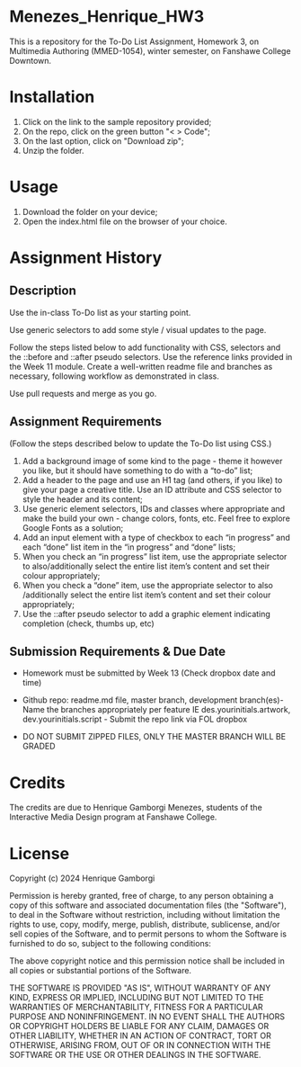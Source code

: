 # Menezes_Henrique_HW3
This is a repository for the To-Do List Assignment, Homework 3, on Multimedia Authoring (MMED-1054), winter semester, on Fanshawe College Downtown.

# Installation
1. Click on the link to the sample repository provided;
2. On the repo, click on the green button "< > Code";
3. On the last option, click on "Download zip";
4. Unzip the folder.

# Usage
1. Download the folder on your device;
2. Open the index.html file on the browser of your choice.

# Assignment History

## Description

Use the in-class To-Do list as your starting point. 

Use generic selectors to add some style / visual updates to the page. 

Follow the steps listed below to add functionality with CSS, selectors and the ::before and ::after pseudo selectors. Use the reference links provided in the Week 11 module. Create a well-written readme file and branches as necessary, following workflow as demonstrated in class.

Use pull requests and merge as you go. 

## Assignment Requirements

(Follow the steps described below to update the To-Do list using CSS.) 

1. Add a background image of some kind to the page - theme it however you like, but it should have something to do with a “to-do” list;
2. Add a header to the page and use an H1 tag (and others, if you like) to give your page a creative title. Use an ID attribute and CSS selector to style the header and its content;
3. Use generic element selectors, IDs and classes where appropriate and make the build your own - change colors, fonts, etc. Feel free to explore Google Fonts as a solution;
4. Add an input element with a type of checkbox to each “in progress” and each “done” list item in the “in progress” and “done” lists;
5. When you check an “in progress” list item, use the appropriate selector to also/additionally select the entire list item’s content and set their colour appropriately;
6. When you check a “done” item, use the appropriate selector to also /additionally select the entire list item’s content and set their colour appropriately;
7. Use the ::after pseudo selector to add a graphic element indicating completion (check, thumbs up, etc)

## Submission Requirements & Due Date

- Homework must be submitted by Week 13 (Check dropbox date and time) 

- Github repo: readme.md file, master branch, development branch(es)- Name the branches appropriately per feature IE des.yourinitials.artwork, dev.yourinitials.script - Submit the repo link via FOL dropbox

 - DO NOT SUBMIT ZIPPED FILES, ONLY THE MASTER BRANCH WILL BE GRADED

# Credits
The credits are due to Henrique Gamborgi Menezes, students of the Interactive Media Design program at Fanshawe College.

# License
Copyright (c) 2024 Henrique Gamborgi

Permission is hereby granted, free of charge, to any person obtaining a copy of this software and associated documentation files (the "Software"), to deal in the Software without restriction, including without limitation the rights to use, copy, modify, merge, publish, distribute, sublicense, and/or sell copies of the Software, and to permit persons to whom the Software is furnished to do so, subject to the following conditions:

The above copyright notice and this permission notice shall be included in all copies or substantial portions of the Software.

THE SOFTWARE IS PROVIDED "AS IS", WITHOUT WARRANTY OF ANY KIND, EXPRESS OR IMPLIED, INCLUDING BUT NOT LIMITED TO THE WARRANTIES OF MERCHANTABILITY, FITNESS FOR A PARTICULAR PURPOSE AND NONINFRINGEMENT. IN NO EVENT SHALL THE AUTHORS OR COPYRIGHT HOLDERS BE LIABLE FOR ANY CLAIM, DAMAGES OR OTHER LIABILITY, WHETHER IN AN ACTION OF CONTRACT, TORT OR OTHERWISE, ARISING FROM, OUT OF OR IN CONNECTION WITH THE SOFTWARE OR THE USE OR OTHER DEALINGS IN THE SOFTWARE.